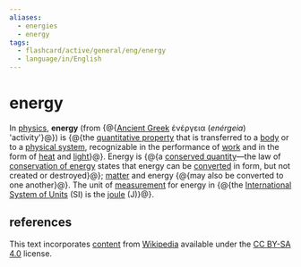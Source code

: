 ```yaml
---
aliases:
  - energies
  - energy
tags:
  - flashcard/active/general/eng/energy
  - language/in/English
---
```


# energy

In [physics](physics.md), __energy__ (from {@{[Ancient Greek](Ancient%20Greek.md) ἐνέργεια (_enérgeia_) 'activity'}@}) is {@{the [quantitative property](physical%20property.md) that is transferred to a [body](physical%20object.md) or to a [physical system](physical%20system.md), recognizable in the performance of [work](work%20(physics).md) and in the form of [heat](heat.md) and [light](light.md)}@}. Energy is {@{a [conserved quantity](conservation%20law.md)—the law of [conservation of energy](conservation%20of%20energy.md) states that energy can be [converted](energy%20transformation.md) in form, but not created or destroyed}@}; [matter](matter.md) and energy {@{may also be converted to one another}@}. The unit of [measurement](measurement.md) for energy in {@{the [International System of Units](International%20System%20of%20Units.md) (SI) is the [joule](joule.md) (J)}@}. <!--SR:!2027-07-01,824,330!2027-02-02,700,330!2025-06-08,234,310!2028-02-11,1010,350!2027-04-25,772,330-->

## references

This text incorporates [content](https://en.wikipedia.org/wiki/energy) from [Wikipedia](Wikipedia.md) available under the [CC BY-SA 4.0](https://creativecommons.org/licenses/by-sa/4.0/) license.
